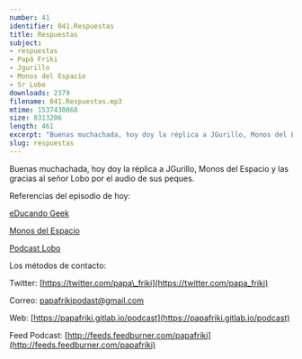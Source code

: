 ```yaml
---
number: 41
identifier: 041.Respuestas
title: Respuestas
subject:
- respuestas
- Papá Friki
- Jgurillo
- Monos del Espacio
- Sr Lobo
downloads: 2379
filename: 041.Respuestas.mp3
mtime: 1537430868
size: 8313206
length: 461
excerpt: "Buenas muchachada, hoy doy la réplica a JGurillo, Monos del Espacio y las gracias al señor Lobo por el audio de sus peques.  \n\nReferencias del episodio de hoy:\n\n[eDucando Geek](https://educandogeek.github.io/)  \n\n[Monos del Espacio](http://www.ivoox.com/p_sq_f1148042_1.html)\n\n[Podcast Lobo](https://itunes.apple.com/es/podcast/lobo/id1260166820?l=en&mt=2&i=1000419245585)\n\nLos métodos de contacto:\n\nTwitter: [https://twitter.com/papa\\_friki](https://twitter.com/papa_friki)\n\nCorreo: [papafrikipodast@gmail.com](https://archive.org/details/papafrikipodast@gmail.com)\n\nWeb: [https://papafriki.gitlab.io/podcast](https://papafriki.gitlab.io/podcast)\n\nFeed Podcast: [http://feeds.feedburner.com/papafriki](http://feeds.feedburner.com/papafriki)"
slug: respuestas
---
```

Buenas muchachada, hoy doy la réplica a JGurillo, Monos del Espacio y las gracias al señor Lobo por el audio de sus peques.

Referencias del episodio de hoy:

[eDucando Geek](https://educandogeek.github.io/)

[Monos del Espacio](http://www.ivoox.com/p_sq_f1148042_1.html)

[Podcast Lobo](https://itunes.apple.com/es/podcast/lobo/id1260166820?l=en&mt=2&i=1000419245585)

Los métodos de contacto:

Twitter: [https://twitter.com/papa\_friki](https://twitter.com/papa_friki)

Correo: [papafrikipodast@gmail.com](https://archive.org/details/papafrikipodast@gmail.com)

Web: [https://papafriki.gitlab.io/podcast](https://papafriki.gitlab.io/podcast)

Feed Podcast: [http://feeds.feedburner.com/papafriki](http://feeds.feedburner.com/papafriki)